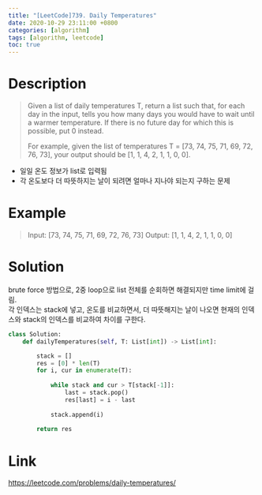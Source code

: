 ```yaml
---
title: "[LeetCode]739. Daily Temperatures"
date: 2020-10-29 23:11:00 +0800
categories: [algorithm]
tags: [algorithm, leetcode]
toc: true
---
```


# Description
>Given a list of daily temperatures T, return a list such that, for each day in the input, tells you how many days you would have to wait until a warmer temperature. If there is no future day for which this is possible, put 0 instead.
>
>For example, given the list of temperatures T = [73, 74, 75, 71, 69, 72, 76, 73], your output should be [1, 1, 4, 2, 1, 1, 0, 0].

* 일일 온도 정보가 list로 입력됨
* 각 온도보다 더 따뜻하지는 날이 되려면 얼마나 지나야 되는지 구하는 문제
   
# Example
>Input: [73, 74, 75, 71, 69, 72, 76, 73] 
>Output: [1, 1, 4, 2, 1, 1, 0, 0]


# Solution
brute force 방법으로, 2중 loop으로 list 전체를 순회하면 해결되지만 time limit에 걸림.  
각 인덱스는 stack에 넣고, 온도를 비교하면서, 더 따뜻해지는 날이 나오면 현재의 인덱스와 stack의 인덱스를 비교하여 차이를 구한다.

```python
class Solution:
    def dailyTemperatures(self, T: List[int]) -> List[int]:

        stack = []
        res = [0] * len(T) 
        for i, cur in enumerate(T):
            
            while stack and cur > T[stack[-1]]:
                last = stack.pop()
                res[last] = i - last
            
            stack.append(i)
            
        return res
```
# Link
<https://leetcode.com/problems/daily-temperatures/>